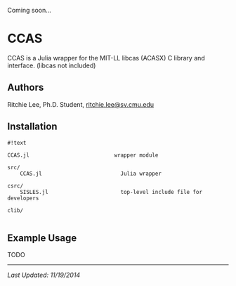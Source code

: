 Coming soon...

# CCAS

CCAS is a Julia wrapper for the MIT-LL libcas (ACASX) C library and interface.  (libcas not included)

## Authors

Ritchie Lee, Ph.D. Student, ritchie.lee@sv.cmu.edu

## Installation



```
#!text

CCAS.jl                           wrapper module

src/
    CCAS.jl                         Julia wrapper

csrc/
    SISLES.jl                       top-level include file for developers

clib/


```

## Example Usage

TODO


***

*Last Updated: 11/19/2014*